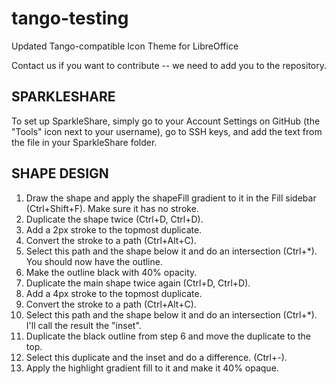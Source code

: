 tango-testing
=============

Updated Tango-compatible Icon Theme for LibreOffice

Contact us if you want to contribute -- we need to add you to the repository.

SPARKLESHARE
------------
To set up SparkleShare, simply go to your Account Settings on GitHub (the "Tools" icon next to your username), go to SSH keys, and add the text from the file in your SparkleShare folder.

SHAPE DESIGN
------------
1) Draw the shape and apply the shapeFill gradient to it in the Fill sidebar (Ctrl+Shift+F). Make sure it has no stroke.
2) Duplicate the shape twice (Ctrl+D, Ctrl+D).
3) Add a 2px stroke to the topmost duplicate.
4) Convert the stroke to a path (Ctrl+Alt+C).
5) Select this path and the shape below it and do an intersection (Ctrl+*). You should now have the outline.
6) Make the outline black with 40% opacity.
7) Duplicate the main shape twice again (Ctrl+D, Ctrl+D).
8) Add a 4px stroke to the topmost duplicate.
9) Convert the stroke to a path (Ctrl+Alt+C).
10) Select this path and the shape below it and do an intersection (Ctrl+*). I'll call the result the "inset".
11) Duplicate the black outline from step 6 and move the duplicate to the top.
12) Select this duplicate and the inset and do a difference. (Ctrl+-).
13) Apply the highlight gradient fill to it and make it 40% opaque.
